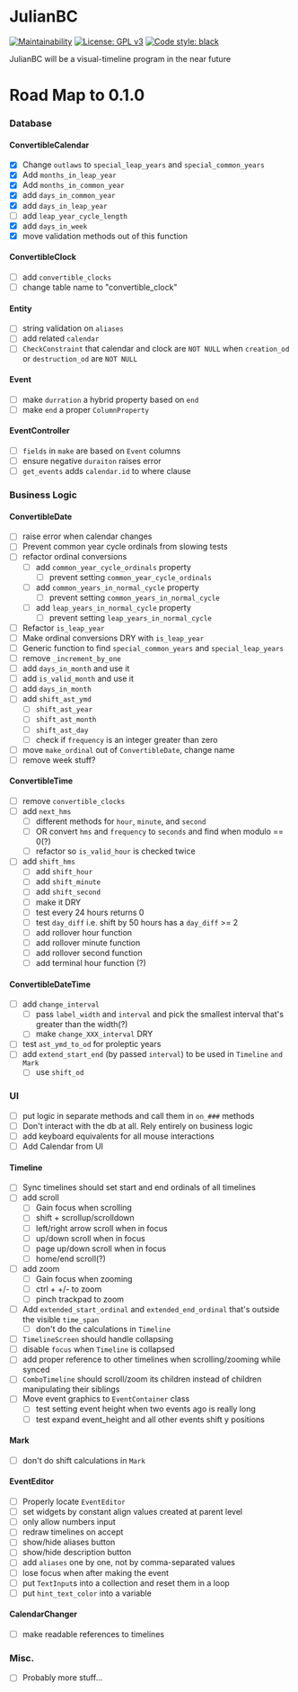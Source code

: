 # JulianBC
[![Maintainability](https://api.codeclimate.com/v1/badges/f8f0b0fd2b59791f4c87/maintainability)](https://codeclimate.com/github/xayhewalo/julianbc/maintainability)
[![License: GPL v3](https://img.shields.io/badge/License-GPLv3-blue.svg)](https://www.gnu.org/licenses/gpl-3.0)
[![Code style: black](https://img.shields.io/badge/code%20style-black-000000.svg)](https://github.com/psf/black)

JulianBC will be a visual-timeline program in the near future

# Road Map to 0.1.0
### Database
#### ConvertibleCalendar
 - [X] Change `outlaws` to `special_leap_years` and `special_common_years`
 - [X] Add `months_in_leap_year`
 - [X] Add `months_in_common_year`
 - [X] add `days_in_common_year`
 - [X] add `days_in_leap_year`
 - [ ] add `leap_year_cycle_length`
 - [X] add `days_in_week`
 - [X] move validation methods out of this function
#### ConvertibleClock
- [ ] add `convertible_clocks`
- [ ] change table name to "convertible_clock"
#### Entity
- [ ] string validation on `aliases`
- [ ] add related `calendar`
- [ ] `CheckConstraint` that calendar and clock are `NOT NULL` when `creation_od` or `destruction_od` are `NOT NULL`
#### Event
- [ ] make `durration` a hybrid property based on `end`
- [ ] make `end` a proper `ColumnProperty`
#### EventController
- [ ] `fields` in `make` are based on `Event` columns
- [ ] ensure negative `duraiton` raises error
- [ ] `get_events` adds `calendar.id` to where clause

### Business Logic
#### ConvertibleDate
- [ ] raise error when calendar changes
- [ ] Prevent common year cycle ordinals from slowing tests
- [ ] refactor ordinal conversions
    - [ ] add `common_year_cycle_ordinals` property
        - [ ] prevent setting `common_year_cycle_ordinals`
    - [ ] add `common_years_in_normal_cycle` property
        - [ ] prevent setting `common_years_in_normal_cycle`
    - [ ] add `leap_years_in_normal_cycle` property
        - [ ] prevent setting `leap_years_in_normal_cycle`
- [ ] Refactor `is_leap_year`
- [ ] Make ordinal conversions DRY with `is_leap_year`
- [ ] Generic function to find `special_common_years` and `special_leap_years`
- [ ] remove `_increment_by_one`
- [ ] add `days_in_month` and use it
- [ ] add `is_valid_month` and use it
- [ ] add `days_in_month`
- [ ] add `shift_ast_ymd`
    - [ ] `shift_ast_year`
    - [ ] `shift_ast_month`
    - [ ] `shift_ast_day`
    - [ ] check if `frequency` is an integer greater than zero
- [ ] move `make_ordinal` out of `ConvertibleDate`, change name
- [ ] remove week stuff?
#### ConvertibleTime
- [ ] remove `convertible_clocks`
- [ ] add `next_hms`
    - [ ] different methods for `hour`, `minute`, and `second`
    - [ ] OR convert `hms` and `frequency` to `seconds` and find when modulo == 0(?)
    - [ ] refactor so `is_valid_hour` is checked twice
- [ ] add `shift_hms`
    - [ ] add `shift_hour`
    - [ ] add `shift_minute`
    - [ ] add `shift_second`
    - [ ] make it DRY
    - [ ] test every 24 hours returns 0
    - [ ] test `day_diff` i.e. shift by 50 hours has a `day_diff` >= 2
    - [ ] add rollover hour function
    - [ ] add rollover minute function
    - [ ] add rollover second function
    - [ ] add terminal hour function (?)
#### ConvertibleDateTime
- [ ] add `change_interval`
    - [ ] pass `label_width` and `interval` and pick the smallest interval that's greater than the width(?)
    - [ ] make `change_XXX_interval` DRY
- [ ] test `ast_ymd_to_od` for proleptic years
- [ ] add `extend_start_end` (by passed `interval`) to be used in `Timeline` `and Mark`
    - [ ] use `shift_od`

### UI
- [ ] put logic in separate methods and call them in `on_###` methods
- [ ] Don't interact with the db at all. Rely entirely on business logic
- [ ] add keyboard equivalents for all mouse interactions
- [ ] Add Calendar from UI
#### Timeline
- [ ] Sync timelines should set start and end ordinals of all timelines
- [ ] add scroll
  - [ ] Gain focus when scrolling
  - [ ] shift + scrollup/scrolldown
  - [ ] left/right arrow scroll when in focus
  - [ ] up/down scroll when in focus
  - [ ] page up/down scroll when in focus
  - [ ] home/end scroll(?)
- [ ] add zoom
  - [ ] Gain focus when zooming
  - [ ] ctrl + +/- to zoom
  - [ ] pinch trackpad to zoom
- [ ] Add `extended_start_ordinal` and `extended_end_ordinal` that's outside the visible `time_span`
    - [ ] don't do the calculations in `Timeline`
- [ ] `TimelineScreen` should handle collapsing
- [ ] disable `focus` when `Timeline` is collapsed
- [ ] add proper reference to other timelines when scrolling/zooming while synced
- [ ] `ComboTimeline` should scroll/zoom its children instead of children manipulating their siblings
- [ ] Move event graphics to `EventContainer` class
  - [ ] test setting event height when two events ago is really long
  - [ ] test expand event_height and all other events shift y positions
#### Mark
- [ ] don't do shift calculations in `Mark`
#### EventEditor
- [ ] Properly locate `EventEditor`
- [ ] set widgets by constant align values created at parent level
- [ ] only allow numbers input
- [ ] redraw timelines on accept
- [ ] show/hide aliases button
- [ ] show/hide description button
- [ ] add `aliases` one by one, not by comma-separated values
- [ ] lose focus when after making the event
- [ ] put `TextInput`s into a collection and reset them in a loop
- [ ] put `hint_text_color` into a variable
#### CalendarChanger
- [ ] make readable references to timelines

### Misc.
- [ ] Probably more stuff...
